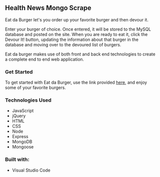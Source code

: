 ## Health News Mongo Scrape

Eat da Burger let's you order up your favorite burger and then devour it.

Enter your burger of choice. Once entered, it will be stored to the MySQL database and posted on the site. When you are ready to eat it, click the Devour It! button, updating the information about that burger in the database and moving over to the devoured list of burgers.

Eat da burger makes use of both front and back end technologies to create a complete end to end web application.

### Get Started

To get started with Eat da Burger, use the link provided [here](https://secure-escarpment-38552.herokuapp.com/), and enjoy some of your favorite burgers.

### Technologies Used

* JavaScript
* jQuery
* HTML
* CSS
* Node
* Express
* MongoDB
* Mongoose

### Built with:

* Visual Studio Code